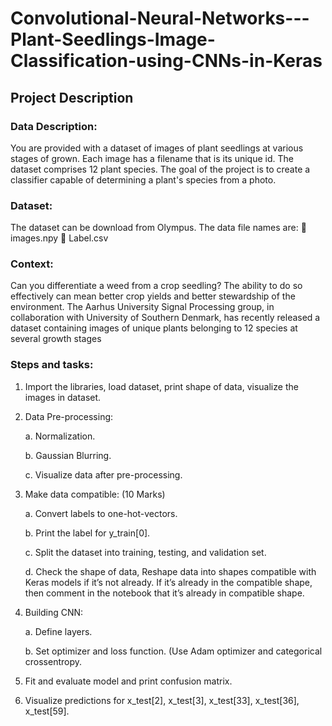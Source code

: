 # Convolutional-Neural-Networks---Plant-Seedlings-Image-Classification-using-CNNs-in-Keras

## Project Description

### Data Description:

You are provided with a dataset of images of plant seedlings at various stages of grown. Each image has a filename that is its
unique id. The dataset comprises 12 plant species. The goal of the project is to create a classifier capable of determining a plant's
species from a photo.

### Dataset:

The dataset can be download from Olympus.
The data file names are:
 images.npy
 Label.csv

### Context:

Can you differentiate a weed from a crop seedling?
The ability to do so effectively can mean better crop yields and better stewardship of the environment.
The Aarhus University Signal Processing group, in collaboration with University of Southern Denmark, has
recently released a dataset containing images of unique plants belonging to 12 species at several growth stages

### Steps and tasks:

1. Import the libraries, load dataset, print shape of data, visualize the images in dataset. 

2. Data Pre-processing:

    a. Normalization.

    b. Gaussian Blurring.
  
    c. Visualize data after pre-processing.
  
3. Make data compatible: (10 Marks)

    a. Convert labels to one-hot-vectors.

    b. Print the label for y_train[0].

    c. Split the dataset into training, testing, and validation set.

    d. Check the shape of data, Reshape data into shapes compatible with Keras models if it’s not already. If it’s
       already in the compatible shape, then comment in the notebook that it’s already in compatible shape.
     
4. Building CNN:

    a. Define layers.

    b. Set optimizer and loss function. (Use Adam optimizer and categorical crossentropy.
  
5. Fit and evaluate model and print confusion matrix.

6. Visualize predictions for x_test[2], x_test[3], x_test[33], x_test[36], x_test[59].

